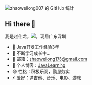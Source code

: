 ![zhaoweilong007 的 GitHub 统计](https://github-readme-stats.vercel.app/api?username=zhaoweilong007&hide=contribs,prs&show_icons=true&theme=solarized-dark)
    
## Hi there 👋

我是赵伟龙，<img src="https://img.shields.io/badge/Java-%E5%90%8E%E5%8F%B0%E5%BC%80%E5%8F%91-orange">，现居广东深圳


- 🔭 Java开发工作经验3年
- 🌱 不断学习成长中...
- 👯 邮箱：zhaoweilong176@gmail.com
- 💬 个人博客：[JavaLearning](https://zhaoweilong007.github.io/Java-learning/#/)
- 😄 性格：积极乐观，勤恳务实
- ⚡ 爱好：弹吉他、音乐、电影、游戏
